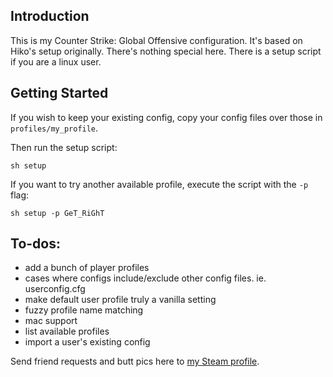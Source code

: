 ## Introduction
This is my Counter Strike: Global Offensive configuration. It's based on
Hiko's setup originally. There's nothing special here. There is a setup script
if you are a linux user.

## Getting Started
If you wish to keep your existing config, copy your config files over those in
`profiles/my_profile`.

Then run the setup script:
```
sh setup
```

If you want to try another available profile, execute the script with the `-p`
flag:
```
sh setup -p GeT_RiGhT
```

## To-dos:
- add a bunch of player profiles
- cases where configs include/exclude other config files. ie. userconfig.cfg
- make default user profile truly a vanilla setting
- fuzzy profile name matching
- mac support
- list available profiles
- import a user's existing config

Send friend requests and butt pics here to [my Steam profile](http://steamcommunity.com/id/guff/).

